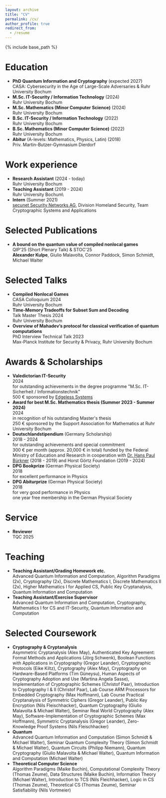 ```yaml
---
layout: archive
title: "CV"
permalink: /cv/
author_profile: true
redirect_from:
  - /resume
---
```


{% include base_path %}
<!--
You can find a full CV [here](https://alexkulpe.github.io/files/CV.pdf).
-->

Education
======

* **PhD Quantum Information and Cryptography** (expected 2027)\
  CASA: Cybersecurity in the Age of Large-Scale Adversaries & Ruhr University Bochum
* **M.Sc. IT-Security / Information Technology** (2024)\
  Ruhr University Bochum
* **M.Sc. Mathematics (Minor Computer Science)** (2024)\
  Ruhr University Bochum
* **B.Sc. IT-Security / Information Technology** (2022)\
  Ruhr University Bochum
* **B.Sc. Mathematics (Minor Computer Science)** (2022) \
  Ruhr University Bochum
* **Abitur** (A-levels: Mathematics, Physics, Latin) (2018)\
  Priv. Martin-Butzer-Gymnasium Dierdorf


Work experience
======

* **Research Assistant** (2024 - today)\
  Ruhr University Bochum
* **Teaching Assistant** (2019 - 2024)\
  Ruhr University Bochum\
  <!--Algorithm Paradigms, Cryptography (2x), Discrete Mathematics I, Discrete Matheamtics II (2x), Higher Mathematics I for Applied CS, Introduction to Theoretical Computer Science (2x), Mathematics I for CS and IT-Security, Public Key Cryptanalysis, Quantum Information & Computation-->
* **Intern** (Summer 2021)\
  [secunet Security Networks AG](https://www.secunet.com/en/), Division Homeland Security, Team Cryptographic Systems and Applications

<!--
* 2024-2027: Research Assistant & PhD Student
  * Quantum Information, Ruhr University Bochum / Hub A, CASA - Cybersecurity in the Age of Large-Scale Adversaries
  * working on the DFG-funded CASA Fundamental Research Project "Robust Certification of Quantum Devices"

* 2019-2024: Student Assistant / Graduate Assistant
  * Ruhr University Bochum
  * Corrector:
    * Algorithm Paradigms (SuSe 21, SuSe 22; Prof. Dr Buchin)
    * Cryptography (WiSe 22/23; Prof. Dr. May)
    * Discrete Mathematics I (WiSe 20/21; PD Dr. Schuster)
    * Discrete Mathematics II / Introduction to Theoretical Computer Science (SuSe 22, Jun.-Prof. Dr. Fleischhacker; SuSe 23, Timo Glaser)
    * Higher Mathematics I (WiSe 19/20; PD Dr. Kacso)
    * Public Key Cryptanalysis I (SuSe 23; Prof. Dr. May)
  * Exercise Supervisor
    * Cryptography (WiSe 23/24; Jun.-Prof. Dr. Fleischhacker)
    * Mathematics I for Computer Science and IT Security (WiSe 21/22; Prof. Dr. Leander)

* Summer 2021: Intern / Research Position
  * [secunet Security Networks AG](https://www.secunet.com/en/), Division Homeland Security, Team Cryptographic Systems and Applications
  * Supervisor: Sebastian Vogt
  * Analysis of general concepts in the field Post-Quantum Cryptography
  * Analysis and technical preparation of the impacts of Post-Quantum Cryptography on TLS
  * Presentation of the work results in a webinar
-->

Selected Publications
======

* **A bound on the quantum value of compiled nonlocal games**\
  QIP'25 (Short Plenary Talk) & STOC'25\
  **Alexander Kulpe**, Giulio Malavolta, Connor Paddock, Simon Schmidt, Michael Walter


Selected Talks
======

* **Compiled Nonlocal Games**\
  CASA Colloquium 2024\
  Ruhr University Bochum
* **Time-Memory Tradeoffs for Subset Sum and Decoding**\
  Talk Master Thesis 2024\
  Ruhr University Bochum
* **Overview of Mahadev’s protocol for classical verification of quantum computations**\
  PhD Interview Technical Talk 2023\
  Max-Planck Institute for Security & Privacy, Ruhr University Bochum


Awards & Scholarships
======

* **Valedictorian IT-Security**\
  2024\
  for outstanding achievements in the degree programme "M.Sc. IT-Sicherheit / Informationstechnik"\
  500 € sponsored by [Edgeless Systems](https://www.edgeless.systems)
* **Award for best M.Sc. Mathematics thesis (Summer 2023 - Summer 2024)**\
  2024\
  in recognition of his outstanding Master's thesis\
  250 € sponsored by the Support Association for Mathematics at Ruhr University Bochum
* **Deutschlandstipendium** (Germany Scholarship)\
  2018 - 2024\
  for outstanding achievements and special commitment\
  300 € per month (approx. 20,000 € in total) funded by the Federal Ministry of Education and Research in cooperation with [Dr. Hans Paul Bürkner](https://en.wikipedia.org/wiki/Hans-Paul_Bürkner) (2018 - 2019) and Horst Görtz Foundation (2019 - 2024)
* **DPG Bookprize** (German Physical Society)\
  2018\
  for excellent performance in Physics
* **DPG Abiturprize** (German Physical Society)\
  2018\
  for very good performance in Physics\
  one year free membership in the German Physical Society

Service
======

* **Reviewer**\
  TQC 2025


Teaching
======

* **Teaching Assistant/Grading Homework etc.**\
  Advanced Quantum Information and Computation, Algorithm Paradigms (2x), Cryptography (2x), Discrete Mathematics I, Discrete Mathematics II (2x), Higher Mathematics I for Applied CS, Public Key Cryptanalysis, Quantum Information and Computation
* **Teaching Assistant/Exercise Supervisor**\
  Advanced Quantum Information and Computation, Cryptography, Mathematics I for CS and IT-Security, Quantum Information and Computation

Selected Coursework
======

* **Cryptography & Cryptanalysis**\
  Asymmetric Cryptanalysis (Alex May), Authenticated Key Agreement: Formal Methods and Applications (Jörg Schwenk), Boolean Functions with Applications in Cryptography (Gregor Leander), Cryptographic Protocols (Eike Kiltz), Cryptography (Alex May), Cryptography on Hardware-Based Platforms (Tim Güneysu), Human Aspects of Cryptography Adoption and Use (Martina Angela Sasse), Implementation of Cryptographic Schemes (Christof Paar), Introduction to Cryptography I & II (Christof Paar), Lab Course ARM Processors for Embedded Cryptography (Max Hoffmann), Lab Course Practical Cryptanalysis of Symmetric Ciphers (Gregor Leander), Public Key Encryption (Nils Fleischhacker), Quantum Cryptography (Giulio Malavolta & Michael Walter), Seminar Real World Cryptography (Alex May), Software-Implementation of Cryptographic Schemes (Max Hoffmann), Symmetric Cryptanalysis (Gregor Leander), Zero-Knowledge Proof Systems (Nils Fleischhacker)
* **Quantum**\
  Advanced Quantum Information and Computation (Simon Schmidt & Michael Walter), Seminar Quantum Complexity Theory (Simon Schmidt & Michael Walter), Quantum Circuits (Philipp Niemann), Quantum Cryptography (Giulio Malavolta & Michael Walter), Quantum Information and Computation (Michael Walter)
* **Theoretical Computer Science**\
  Algorithm Paradigms (Maike Buchin), Computational Complexity Theory (Thomas Zeume), Data Structures (Maike Buchin), Information Theory (Michael Walter), Introduction to TCS (Nils Fleichhacker), Logic in CS (Thomas Zeume), Theoretical CS (Thomas Zeume), Seminar Satisfiability (Nils Vortmeier)